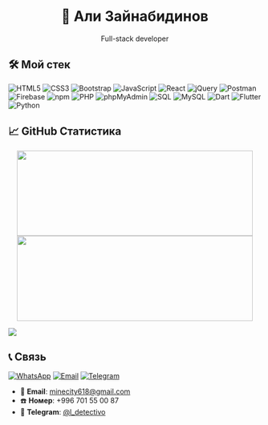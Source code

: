 <h1 align="center">🧠 Али Зайнабидинов</h1>
<p align="center">Full-stack developer</p>

## 🛠 Мой стек

![HTML5](https://img.shields.io/badge/-HTML5-E34F26?style=for-the-badge&logo=html5&logoColor=white)
![CSS3](https://img.shields.io/badge/-CSS3-1572B6?style=for-the-badge&logo=css3&logoColor=white)
![Bootstrap](https://img.shields.io/badge/Bootstrap-%23563d7c.svg?style=for-the-badge&logo=bootstrap&logoColor=white)
![JavaScript](https://img.shields.io/badge/-JavaScript-F7DF1E?style=for-the-badge&logo=javascript&logoColor=black)
![React](https://img.shields.io/badge/-React-20232A?style=for-the-badge&logo=react&logoColor=61DAFB)
![jQuery](https://img.shields.io/badge/jQuery-%230769AD.svg?style=for-the-badge&logo=jquery&logoColor=white)
![Postman](https://img.shields.io/badge/Postman-%23FF6C37.svg?style=for-the-badge&logo=postman&logoColor=white)
![Firebase](https://img.shields.io/badge/Firebase-%23FFCA28.svg?style=for-the-badge&logo=firebase&logoColor=black)
![npm](https://img.shields.io/badge/npm-%23000000.svg?style=for-the-badge&logo=npm&logoColor=white)
![PHP](https://img.shields.io/badge/-PHP-777bb4?style=for-the-badge&logo=php&logoColor=white)
![phpMyAdmin](https://img.shields.io/badge/-phpMyAdmin-f29111?style=for-the-badge&logo=php&logoColor=white)
![SQL](https://img.shields.io/badge/-SQL-4479A1?style=for-the-badge&logo=sqlite&logoColor=white)
![MySQL](https://img.shields.io/badge/-MySQL-00758F?style=for-the-badge&logo=mysql&logoColor=white)
![Dart](https://img.shields.io/badge/Dart-%230175C2.svg?style=for-the-badge&logo=dart&logoColor=white)
![Flutter](https://img.shields.io/badge/-Flutter-02569B?style=for-the-badge&logo=flutter&logoColor=white)
![Python](https://img.shields.io/badge/-Python-3776AB?style=for-the-badge&logo=python&logoColor=white)

## 📈 GitHub Статистика

<p align="center">
  <img width="470" height="170" src="https://github-readme-stats.vercel.app/api?username=lDetectivo&show_icons=true&theme=tokyonight&hide=prs&card_width=400" />
  <img width="470" height="170" src="https://github-readme-stats.vercel.app/api/top-langs/?username=lDetectivo&layout=compact&theme=tokyonight&card_width=400" />
</p>
<img src="https://github-readme-activity-graph.vercel.app/graph?username=LDetectivo&theme=tokyo-night" />

## 📞 Связь
[![WhatsApp](https://img.shields.io/badge/WhatsApp-%23075E54.svg?style=for-the-badge&logo=whatsapp&logoColor=white)](https://wa.me/996701550087)
[![Email](https://img.shields.io/badge/Email-%23D14836.svg?style=for-the-badge&logo=gmail&logoColor=white)](mailto:minecity618@gmail.com)
[![Telegram](https://img.shields.io/badge/Telegram-%230068FF.svg?style=for-the-badge&logo=telegram&logoColor=white)](https://t.me/l_detectivo)

- 📧 **Email**: minecity618@gmail.com  
- ☎️ **Номер**: +996 701 55 00 87  
- 💬 **Telegram**: [@l_detectivo](https://t.me/l_detectivo)
